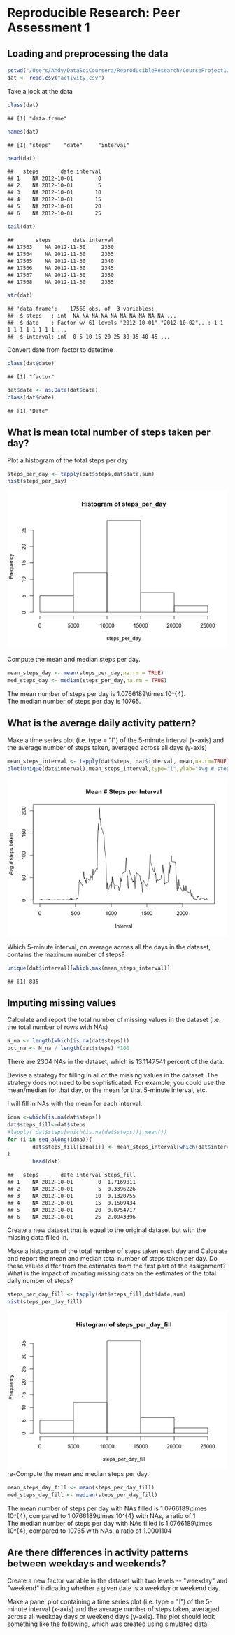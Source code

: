 # Reproducible Research: Peer Assessment 1


## Loading and preprocessing the data

```r
setwd("/Users/Andy/DataSciCoursera/ReproducibleResearch/CourseProject1/")
dat <- read.csv("activity.csv")
```

Take a look at the data

```r
class(dat)
```

```
## [1] "data.frame"
```

```r
names(dat)
```

```
## [1] "steps"    "date"     "interval"
```

```r
head(dat)
```

```
##   steps       date interval
## 1    NA 2012-10-01        0
## 2    NA 2012-10-01        5
## 3    NA 2012-10-01       10
## 4    NA 2012-10-01       15
## 5    NA 2012-10-01       20
## 6    NA 2012-10-01       25
```

```r
tail(dat)
```

```
##       steps       date interval
## 17563    NA 2012-11-30     2330
## 17564    NA 2012-11-30     2335
## 17565    NA 2012-11-30     2340
## 17566    NA 2012-11-30     2345
## 17567    NA 2012-11-30     2350
## 17568    NA 2012-11-30     2355
```

```r
str(dat)
```

```
## 'data.frame':	17568 obs. of  3 variables:
##  $ steps   : int  NA NA NA NA NA NA NA NA NA NA ...
##  $ date    : Factor w/ 61 levels "2012-10-01","2012-10-02",..: 1 1 1 1 1 1 1 1 1 1 ...
##  $ interval: int  0 5 10 15 20 25 30 35 40 45 ...
```

Convert date from factor to datetime

```r
class(dat$date)
```

```
## [1] "factor"
```

```r
dat$date <- as.Date(dat$date)
class(dat$date)
```

```
## [1] "Date"
```


## What is mean total number of steps taken per day?

Plot a histogram of the total steps per day


```r
steps_per_day <- tapply(dat$steps,dat$date,sum)
hist(steps_per_day)
```

![](PA1_template_files/figure-html/histogram-1.png)<!-- -->

Compute the mean and median steps per day.


```r
mean_steps_day <- mean(steps_per_day,na.rm = TRUE)
med_steps_day <- median(steps_per_day,na.rm = TRUE)
```
The mean number of steps per day is 1.0766189\times 10^{4}.  
The median number of steps per day is 10765.  


## What is the average daily activity pattern?

Make a time series plot (i.e. type = "l") of the 5-minute interval (x-axis) and the average number of steps taken, averaged across all days (y-axis)


```r
mean_steps_interval <- tapply(dat$steps, dat$interval, mean,na.rm=TRUE)
plot(unique(dat$interval),mean_steps_interval,type="l",ylab="Avg # steps taken",xlab="Interval")
```

![](PA1_template_files/figure-html/PlotPerInterval-1.png)<!-- -->

Which 5-minute interval, on average across all the days in the dataset, contains the maximum number of steps?


```r
unique(dat$interval)[which.max(mean_steps_interval)]
```

```
## [1] 835
```

## Imputing missing values

Calculate and report the total number of missing values in the dataset (i.e. the total number of rows with NAs)


```r
N_na <- length(which(is.na(dat$steps)))
pct_na <- N_na / length(dat$steps) *100
```
There are 2304 NAs in the dataset, which is 13.1147541 percent of the data.

Devise a strategy for filling in all of the missing values in the dataset. The strategy does not need to be sophisticated. For example, you could use the mean/median for that day, or the mean for that 5-minute interval, etc.

I will fill in NAs with the mean for each interval.

```r
idna <-which(is.na(dat$steps))
dat$steps_fill<-dat$steps
#lapply( dat$steps[which(is.na(dat$steps))],mean())
for (i in seq_along(idna)){
        dat$steps_fill[idna[i]] <- mean_steps_interval[which(dat$interval[idna[i]]==unique(dat$interval))]
}
        head(dat)
```

```
##   steps       date interval steps_fill
## 1    NA 2012-10-01        0  1.7169811
## 2    NA 2012-10-01        5  0.3396226
## 3    NA 2012-10-01       10  0.1320755
## 4    NA 2012-10-01       15  0.1509434
## 5    NA 2012-10-01       20  0.0754717
## 6    NA 2012-10-01       25  2.0943396
```


Create a new dataset that is equal to the original dataset but with the missing data filled in.

Make a histogram of the total number of steps taken each day and Calculate and report the mean and median total number of steps taken per day. Do these values differ from the estimates from the first part of the assignment? What is the impact of imputing missing data on the estimates of the total daily number of steps?


```r
steps_per_day_fill <- tapply(dat$steps_fill,dat$date,sum)
hist(steps_per_day_fill)
```

![](PA1_template_files/figure-html/unnamed-chunk-1-1.png)<!-- -->
re-Compute the mean and median steps per day.


```r
mean_steps_day_fill <- mean(steps_per_day_fill)
med_steps_day_fill <- median(steps_per_day_fill)
```
The mean number of steps per day with NAs filled is 1.0766189\times 10^{4}, compared to 1.0766189\times 10^{4} with NAs, a ratio of 1  
The median number of steps per day with NAs filled is 1.0766189\times 10^{4}, compared to 10765 with NAs, a ratio of 1.0001104    


## Are there differences in activity patterns between weekdays and weekends?

Create a new factor variable in the dataset with two levels -- "weekday" and "weekend" indicating whether a given date is a weekday or weekend day.

Make a panel plot containing a time series plot (i.e. type = "l") of the 5-minute interval (x-axis) and the average number of steps taken, averaged across all weekday days or weekend days (y-axis). The plot should look something like the following, which was created using simulated data:
